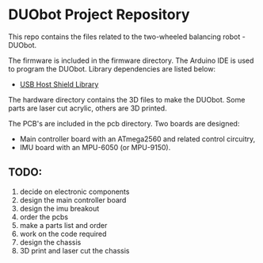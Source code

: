 DUObot Project Repository
=========================

This repo contains the files related to the two-wheeled balancing robot - 
DUObot.


The firmware is included in the firmware directory. The Arduino IDE is used
to program the DUObot. Library dependencies are listed below:
- [USB Host Shield Library](https://github.com/felis/USB_Host_Shield_2.0)


The hardware directory contains the 3D files to make the DUObot. Some parts
are laser cut acrylic, others are 3D printed.


The PCB's are included in the pcb directory. Two boards are designed: 
- Main controller board with an ATmega2560 and related control circuitry,
- IMU board with an MPU-6050 (or MPU-9150).


## TODO:
1. decide on electronic components
1. design the main controller board
2. design the imu breakout
2. order the pcbs
3. make a parts list and order
4. work on the code required
5. design the chassis
6. 3D print and laser cut the chassis

